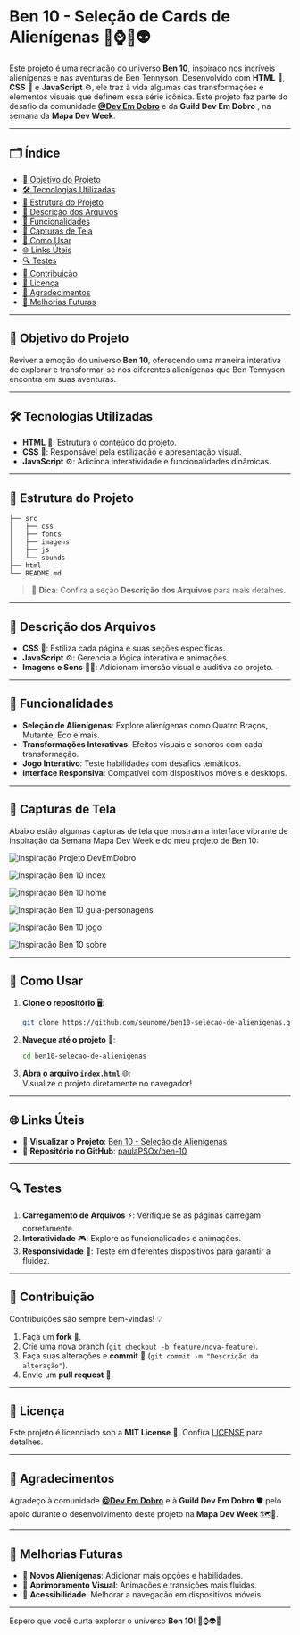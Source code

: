 # Ben 10 - Seleção de Cards de Alienígenas 👦⌚💥👽

Este projeto é uma recriação do universo **Ben 10**, inspirado nos incríveis alienígenas e nas aventuras de Ben Tennyson. Desenvolvido com **HTML** 🧱, **CSS** 🎨 e **JavaScript** ⚙️, ele traz à vida algumas das transformações e elementos visuais que definem essa série icônica. Este projeto faz parte do desafio da comunidade **[@Dev Em Dobro](https://github.com/devemdobro)** e da **Guild Dev Em Dobro** , na semana da **Mapa Dev Week**.

---

## 🗂️ Índice

- [🎯 Objetivo do Projeto](#🎯-objetivo-do-projeto)
- [🛠️ Tecnologias Utilizadas](#🛠️-tecnologias-utilizadas)
- [📂 Estrutura do Projeto](#📂-estrutura-do-projeto)
- [📄 Descrição dos Arquivos](#📄-descrição-dos-arquivos)
- [🌟 Funcionalidades](#🌟-funcionalidades)
- [🎨 Capturas de Tela](#🎨-capturas-de-tela)
- [🚀 Como Usar](#🚀-como-usar)
- [🌐 Links Úteis](#🌐-links-úteis)
- [🔍 Testes](#🔍-testes)
- [🤝 Contribuição](#🤝-contribuição)
- [📜 Licença](#📜-licença)
- [🙏 Agradecimentos](#🙏-agradecimentos)
- [🚧 Melhorias Futuras](#🚧-melhorias-futuras)

---

## 🎯 Objetivo do Projeto

Reviver a emoção do universo **Ben 10**, oferecendo uma maneira interativa de explorar e transformar-se nos diferentes alienígenas que Ben Tennyson encontra em suas aventuras.

---

## 🛠️ Tecnologias Utilizadas

- **HTML** 🧱: Estrutura o conteúdo do projeto.  
- **CSS** 🎨: Responsável pela estilização e apresentação visual.  
- **JavaScript** ⚙️: Adiciona interatividade e funcionalidades dinâmicas.  

---

## 📂 Estrutura do Projeto

```
├── src
│   ├── css
│   ├── fonts
│   ├── imagens
│   ├── js
│   └── sounds
├── html
└── README.md
```

> 🌟 **Dica**: Confira a seção **Descrição dos Arquivos** para mais detalhes.

---

## 📄 Descrição dos Arquivos

- **CSS** 🎨: Estiliza cada página e suas seções específicas.  
- **JavaScript** ⚙️: Gerencia a lógica interativa e animações.  
- **Imagens e Sons** 📸🎵: Adicionam imersão visual e auditiva ao projeto.  

---

## 🌟 Funcionalidades

- **Seleção de Alienígenas**: Explore alienígenas como Quatro Braços, Mutante, Eco e mais.  
- **Transformações Interativas**: Efeitos visuais e sonoros com cada transformação.  
- **Jogo Interativo**: Teste habilidades com desafios temáticos.  
- **Interface Responsiva**: Compatível com dispositivos móveis e desktops.  

---

## 🎨 Capturas de Tela

Abaixo estão algumas capturas de tela que mostram a interface vibrante de inspiração da Semana Mapa Dev Week e do meu projeto de Ben 10:

![Inspiração Projeto DevEmDobro](imagens/projeto-devemdobro-inspiração.png)

![Inspiração Ben 10 index](imagens/proj-ben10-0.png)

![Inspiração Ben 10 home](imagens/proj-ben10-1.png)

![Inspiração Ben 10 guia-personagens](imagens/proj-ben10-2.png)

![Inspiração Ben 10 jogo](imagens/proj-ben10-3.png)

![Inspiração Ben 10 sobre](imagens/proj-ben10-4.png)

---

## 🚀 Como Usar

1. **Clone o repositório** 🖥️:  
   ```bash
   git clone https://github.com/seunome/ben10-selecao-de-alienigenas.git
   ```
2. **Navegue até o projeto** 📂:  
   ```bash
   cd ben10-selecao-de-alienigenas
   ```
3. **Abra o arquivo `index.html`** 🌐:  
   Visualize o projeto diretamente no navegador!  

---

## 🌐 Links Úteis

- 🌟 **Visualizar o Projeto**: [Ben 10 - Seleção de Alienígenas](https://paulapsox.github.io/ben-10/)  
- 📂 **Repositório no GitHub**: [paulaPSOx/ben-10](https://github.com/paulaPSOx/ben-10)  

---

## 🔍 Testes

1. **Carregamento de Arquivos** ⚡: Verifique se as páginas carregam corretamente.  
2. **Interatividade** 🎮: Explore as funcionalidades e animações.  
3. **Responsividade** 📱: Teste em diferentes dispositivos para garantir a fluidez.  

---

## 🤝 Contribuição

Contribuições são sempre bem-vindas! 💡  
1. Faça um **fork** 🍴.  
2. Crie uma nova branch (`git checkout -b feature/nova-feature`).  
3. Faça suas alterações e **commit** 🔧 (`git commit -m "Descrição da alteração"`).  
4. Envie um **pull request** 📨.  

---

## 📜 Licença

Este projeto é licenciado sob a **MIT License** 📝. Confira [LICENSE](https://github.com/paulaPSOx/ben-10/LICENSE) para detalhes.  

---

## 🙏 Agradecimentos

Agradeço à comunidade **[@Dev Em Dobro](https://github.com/devemdobro)** e à **Guild Dev Em Dobro** 🛡️ pelo apoio durante o desenvolvimento deste projeto na **Mapa Dev Week** 🗺️🚀.  

---

## 🚧 Melhorias Futuras

- 🌌 **Novos Alienígenas**: Adicionar mais opções e habilidades.  
- 🎨 **Aprimoramento Visual**: Animações e transições mais fluidas.  
- 📱 **Acessibilidade**: Melhorar a navegação em dispositivos móveis.  

---

Espero que você curta explorar o universo **Ben 10**! 👦⌚👽✨
